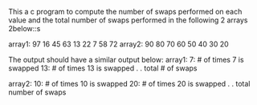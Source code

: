 This a c program to compute the number of swaps performed on each value and the total number of swaps performed in the following 2 arrays 2below::s 

array1: 97  16  45  63  13  22  7  58  72 
array2: 90  80  70  60  50  40  30  20  


The output should have a similar output below:
array1:
7: # of times 7 is swapped
13: # of times 13 is swapped
.
.
total # of swaps

array2:
10: # of times 10 is swapped
20: # of times 20 is swapped
.
.
total number of swaps



